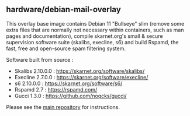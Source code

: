 ## hardware/debian-mail-overlay

This overlay base image contains Debian 11 "Bullseye" slim (remove some extra files that are normally not necessary within containers, such as man pages and documentation), compile skarnet.org's small & secure supervision software suite (skalibs, execline, s6) and build Rspamd, the fast, free and open-source spam filtering system.

Software built from source :

* Skalibs 2.10.0.0 : <https://skarnet.org/software/skalibs/>
* Execline 2.7.0.0 : <https://skarnet.org/software/execline/>
* s6 2.10.0.0 : <https://skarnet.org/software/s6/>
* Rspamd 2.7 : <https://rspamd.com/>
* Gucci 1.3.0 : <https://github.com/noqcks/gucci/>

Please see the [main repository](https://github.com/mailserver2/mailserver) for instructions.
